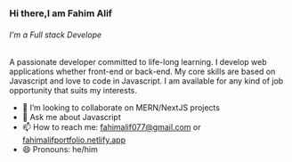### Hi there,I am Fahim Alif
<!--

**Fahimkhan9/Fahimkhan9** is a ✨ _special_ ✨ repository because its `README.md` (this file) appears on your GitHub profile.
-->
###### I'm a Full stack Develope
A passionate developer committed to life-long learning. I develop web applications whether front-end or back-end. My core skills are based on Javascript and love to code in Javascript. I am available for any kind of job opportunity that suits my interests.


- 👯 I’m looking to collaborate on MERN/NextJS projects
- 💬 Ask me about Javascript
- 📫 How to reach me: fahimalif077@gmail.com or [fahimalifportfolio.netlify.app](https://fahimalifportfolio.netlify.app/)
- 😄 Pronouns: he/him


